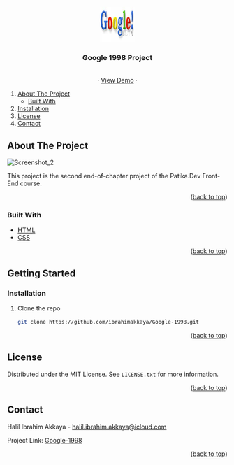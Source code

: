 <!-- PROJECT LOGO -->
<br />
<div align="center">
    <img src="images/google.jpg" alt="Logo" width="80" height="80">

  <h3 align="center">Google 1998 Project</h3>

  <p align="center">
    <br>
    ·
    <a href="https://ibrahimakkaya.github.io/Google-1998/">View Demo</a>
    ·
  </p>
</div>



<!-- TABLE OF CONTENTS -->
  <ol>
    <li>
      <a href="#about-the-project">About The Project</a>
      <ul>
        <li><a href="#built-with">Built With</a></li>
      </ul>
    </li>
    <li><a href="#installation">Installation</a></li>
    <li><a href="#license">License</a></li>
    <li><a href="#contact">Contact</a></li>

  </ol>
</details>



<!-- ABOUT THE PROJECT -->
## About The Project

![Screenshot_2](https://user-images.githubusercontent.com/71381757/146524228-20635e13-e73d-4342-9967-4ad4d64adbd5.png)



This project is the second end-of-chapter project of the Patika.Dev Front-End course.


<p align="right">(<a href="#top">back to top</a>)</p>



### Built With


* [HTML](https://developer.mozilla.org/en-US/docs/Web/HTML?retiredLocale=eng)
* [CSS](https://developer.mozilla.org/en-US/docs/Web/CSS?retiredLocale=tr)

<p align="right">(<a href="#top">back to top</a>)</p>


<!-- GETTING STARTED -->
## Getting Started

### Installation



1. Clone the repo

   ```sh
   git clone https://github.com/ibrahimakkaya/Google-1998.git
   ```


<p align="right">(<a href="#top">back to top</a>)</p>


<!-- LICENSE -->
## License

Distributed under the MIT License. See `LICENSE.txt` for more information.

<p align="right">(<a href="#top">back to top</a>)</p>


<!-- CONTACT -->
## Contact

Halil Ibrahim Akkaya -  halil.ibrahim.akkaya@icloud.com

Project Link: [Google-1998](https://github.com/ibrahimakkaya/Google-1998)

<p align="right">(<a href="#top">back to top</a>)</p>
